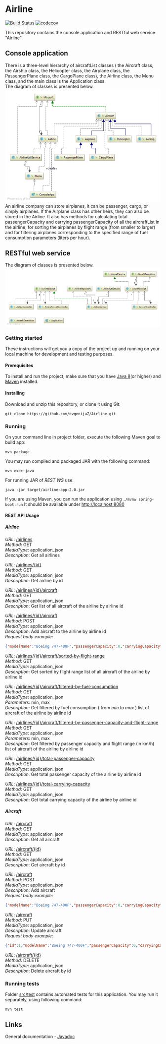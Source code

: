 # Airline  
[![Build Status](https://travis-ci.org/evgenijaZ/Airline.svg?branch=master)](https://travis-ci.org/evgenijaZ/Airline)
[![codecov](https://codecov.io/gh/evgenijaZ/Airline/branch/master/graph/badge.svg)](https://codecov.io/gh/evgenijaZ/Airline)   

This repository contains the console application and RESTful web service "Airline". 

## Console application  
There is a three-level hierarchy of aircraftList classes ( the Aircraft class, 
the Airship class, the Helicopter class, the Airplane class, 
the PassengerPlane class, the CargoPlane class), 
the Airline class, the Menu class, and the main class is the Application class.  
The diagram of classes is presented below.  
![Diagram of classes](https://github.com/evgenijaZ/Airline/raw/master/docs/classDiagram.png)  
An airline company can store airplanes, it can be passenger, cargo, or simply airplanes. 
If the Airplane class has other heirs, they can also be stored in the Airline. 
It also has methods for calculating total passengerCapacity and carrying passengerCapacity of all the aircraftList in the airline,
for sorting the airplanes by flight range (from smaller to larger) 
and for filtering airplanes corresponding to the specified range of fuel consumption parameters (liters per hour).  

## RESTful web service
The diagram of classes is presented below.  
![Diagram of classes](https://github.com/evgenijaZ/Airline/raw/master/docs/classDiagramREST.png) 

### Getting started  
These instructions will get you a copy of the project up and running on your local machine for development and testing purposes.  
#### Prerequisites  
To install and run the project, make sure that you have [Java 8](https://www.java.com/en/download/help/download_options.xml)(or higher) and [Maven](https://maven.apache.org/install.html) installed.  
#### Installing
Download and unzip this repository, or clone it using Git:  
```
git clone https://github.com/evgenijaZ/Airline.git  
```  

### Running  
On your command line in project folder, execute the following Maven goal to build app:  
```
mvn package
```  
You may run compiled and packaged JAR with the following command:
```
mvn exec:java
```  
For running JAR of *REST WS* use:  
```
java -jar target/airline-app-2.0.jar
```

If you are using Maven, you can run the application using ```./mvnw spring-boot:run```
It should be available under [http://localhost:8080](http://localhost:8080)  

#### REST API Usage  
##### Airline  
*URL*: [/airlines](http://localhost:8080/airlines)  
*Method*: GET  
*MediaType*:  application_json  
*Description*: Get all airlines  

*URL*: [/airlines/{id}](http://localhost:8080/airlines/1)  
*Method*: GET  
*MediaType*:  application_json  
*Description*: Get airline by id 

*URL*: [/airlines/{id}/aircraft](http://localhost:8080/airlines/1/aircraft)  
*Method*: GET  
*MediaType*:  application_json  
*Description*: Get list of all aircraft of the airline by airline id  

*URL*: [/airlines/{id}/aircraft](http://localhost:8080/airlines/1/aircraft)  
*Method*: POST  
*MediaType*:  application_json  
*Description*: Add aircraft to the airline by airline id  
*Request body example*:  
```json
{"modelName":"Boeing 747-400F","passengerCapacity":0,"carryingCapacity":396890,"flightRange":8230,"fuelConsumption":1350.0,"cruisingSpeed":980,"cargoWeight":300000,"flying":false}
```

*URL*: [/airlines/{id}/aircraft/sorted-by-flight-range](http://localhost:8080/airlines/1/aircraft/sorted-by-flight-range)  
*Method*: GET  
*MediaType*:  application_json  
*Description*: Get sorted by flight range list of all aircraft of the airline by airline id  

*URL*: [/airlines/{id}/aircraft/filtered-by-fuel-consumption](http://localhost:8080/airlines/1/aircraft/filtered-by-fuel-consumption?min=0&max=10000)  
*Method*: GET  
*MediaType*:  application_json  
*Parameters*: min, max  
*Description*: Get filtered by fuel consumption ( from *min* to *max* ) list of aircraft of the airline by airline id  

*URL*: [/airlines/{id}/aircraft/filtered-by-passenger-capacity-and-flight-range](http://localhost:8080/airlines/1/aircraft/filtered-by-passenger-capacity-and-flight-range?capacity=100&range=5000)  
*Method*: GET  
*MediaType*:  application_json  
*Parameters*: min, max  
*Description*: Get filtered by passenger capacity and flight range (in km/h) list of aircraft of the airline by airline id  

*URL*: [/airlines/{id}/total-passenger-capacity](http://localhost:8080/airlines/1/total-passenger-capacity)   
*Method*: GET  
*MediaType*:  application_json  
*Description*: Get total passenger capacity of the airline by airline id  

*URL*: [/airlines/{id}/total-carrying-capacity](http://localhost:8080/airlines/1/total-carrying-capacity)   
*Method*: GET  
*MediaType*:  application_json  
*Description*: Get total carrying capacity of the airline by airline id  
  
##### Aircraft  
*URL*: [/aircraft](http://localhost:8080/aircraft)  
*Method*: GET  
*MediaType*:  application_json  
*Description*: Get all aircraft  

*URL*: [/aircraft/{id}](http://localhost:8080/aircraft/1)  
*Method*: GET  
*MediaType*:  application_json  
*Description*: Get aircraft by id 

*URL*: [/aircraft](http://localhost:8080/aircraft)  
*Method*: POST  
*MediaType*:  application_json  
*Description*: Add aircraft  
*Request body example*:  
```json
{"modelName":"Boeing 747-400F","passengerCapacity":0,"carryingCapacity":396890,"flightRange":8230,"fuelConsumption":1350.0,"cruisingSpeed":980,"cargoWeight":300000,"flying":false}
```

*URL*: [/aircraft](http://localhost:8080/aircraft)  
*Method*: PUT  
*MediaType*:  application_json  
*Description*: Update aircraft  
*Request body example*:  
```json
{"id":1,"modelName":"Boeing 747-400F","passengerCapacity":0,"carryingCapacity":396890,"flightRange":8230,"fuelConsumption":1350.0,"cruisingSpeed":980,"cargoWeight":300000,"flying":false}
```

*URL*: [/aircraft/{id}](http://localhost:8080/aircraft/1)  
*Method*: DELETE  
*MediaType*:  application_json  
*Description*: Delete aircraft by id 
 
### Running tests
Folder [src/test](src/test) contains automated tests for this application.
You may run it separately, using following command:  
```
mvn test
```

## Links  
General documentation - [Javadoc](https://evgenijaz.github.io/Airline/)